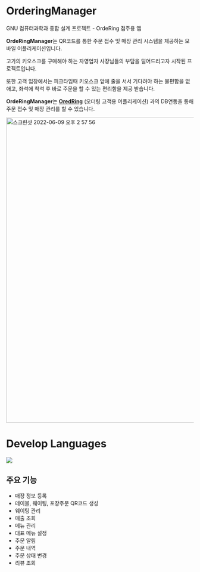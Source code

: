 # **OrderingManager**
GNU 컴퓨터과학과 종합 설계 프로젝트 - OrdeRing 점주용 앱

**OrdeRingManager**는 QR코드를 통한 주문 접수 및 매장 관리 시스템을 제공하는 모바일 어플리케이션입니다.

고가의 키오스크를 구매해야 하는 자영업자 사장님들의 부담을 덜어드리고자 시작된 프로젝트입니다.

또한 고객 입장에서는 피크타임때 키오스크 앞에 줄을 서서 기다려야 하는 불편함을 없애고, 좌석에 착석 후 바로 주문을 할 수 있는 편리함을 제공 받습니다.

**OrdeRingManager**는 [**OredRing**](https://github.com/OrdeRing-Team/Ordering) (오더링 고객용 어플리케이션) 과의 DB연동을 통해 주문 접수 및 매장 관리를 할 수 있습니다.

<img width="819" alt="스크린샷 2022-06-09 오후 2 57 56" src="https://user-images.githubusercontent.com/74666576/172774990-93b2a835-2576-45dd-9614-8a13ac6255ab.png">


# Develop Languages
<div>
<img src="https://img.shields.io/badge/JAVA-007396?style=for-the-badge&logo=java&logoColor=white">
</div>

## 주요 기능
* 매장 정보 등록
* 테이블, 웨이팅, 포장주문 QR코드 생성
* 웨이팅 관리
* 매출 조회
* 메뉴 관리
* 대표 메뉴 설정
* 주문 알림
* 주문 내역
* 주문 상태 변경
* 리뷰 조회
